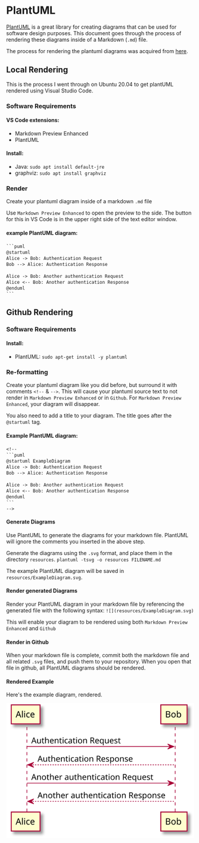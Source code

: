 # PlantUML

[PlantUML](https://plantuml.com/) is a great library for creating diagrams that can be used for software design purposes. This document goes through the process of rendering these diagrams inside of a Markdown (`.md`) file.

The process for rendering the plantuml diagrams was acquired from [here](https://gist.github.com/noamtamim/f11982b28602bd7e604c233fbe9d910f).

## Local Rendering
This is the process I went through on Ubuntu 20.04 to get plantUML rendered using Visual Studio Code.

### Software Requirements

#### VS Code extensions:
- Markdown Preview Enhanced
- PlantUML

#### Install:
- Java: `sudo apt install default-jre`
- graphviz: `sudo apt install graphviz`

### Render
Create your plantuml diagram inside of a markdown `.md` file

Use `Markdown Preview Enhanced` to open the preview to the side. The button for this in VS Code is in the upper right side of the text editor window.

#### example PlantUML diagram:
````
```puml
@startuml
Alice -> Bob: Authentication Request
Bob --> Alice: Authentication Response

Alice -> Bob: Another authentication Request
Alice <-- Bob: Another authentication Response
@enduml
```
````

## Github Rendering

### Software Requirements
#### Install:
- PlantUML: `sudo apt-get install -y plantuml`

### Re-formatting
Create your plantuml diagram like you did before, but surround it with comments `<!--` & `-->`. This will cause your plantuml source text to not render in `Markdown Preview Enhanced` or in `Github`. For `Markdown Preview Enhanced`, your diagram will disappear.

You also need to add a title to your diagram. The title goes after the `@startuml` tag.

#### Example PlantUML diagram:
````
<!--
```puml
@startuml ExampleDiagram
Alice -> Bob: Authentication Request
Bob --> Alice: Authentication Response

Alice -> Bob: Another authentication Request
Alice <-- Bob: Another authentication Response
@enduml
```
-->
````

#### Generate Diagrams
Use PlantUML to generate the diagrams for your markdown file. PlantUML will ignore the comments you inserted in the above step.

Generate the diagrams using the `.svg` format, and place them in the directory `resources`.
`plantuml -tsvg -o resources FILENAME.md`

The example PlantUML diagram will be saved in `resources/ExampleDiagram.svg`.

#### Render generated Diagrams
Render your PlantUML diagram in your markdown file by referencing the generated file with the following syntax:
`![](resources/ExampleDiagram.svg)`

This will enable your diagram to be rendered using both `Markdown Preview Enhanced` and `Github`

#### Render in Github
When your markdown file is complete, commit both the markdown file and all related `.svg` files, and push them to your repository. When you open that file in github, all PlantUML diagrams should be rendered.

#### Rendered Example
Here's the example diagram, rendered.

![](resources/ExampleDiagram.svg)
